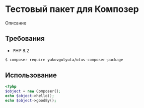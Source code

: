 # Тестовый пакет для Композер

Описание

## Требования

- PHP 8.2

```bash
$ composer require yakovgulyuta/otus-composer-package
```

## Использование

```php
<?php
$object = new Composer();
echo $object->hello();
echo $object->goodBy();
```

